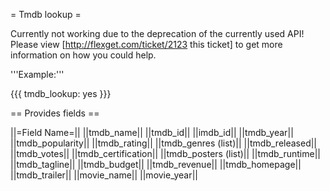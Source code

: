 = Tmdb lookup =

Currently not working due to the deprecation of the currently used API! Please view [http://flexget.com/ticket/2123 this ticket] to get more information on how you could help. 

'''Example:'''

{{{
tmdb_lookup: yes
}}}

== Provides fields ==

||=Field Name=||
||tmdb_name||
||tmdb_id||
||imdb_id||
||tmdb_year||
||tmdb_popularity||
||tmdb_rating||
||tmdb_genres (list)||
||tmdb_released||
||tmdb_votes||
||tmdb_certification||
||tmdb_posters (list)||
||tmdb_runtime||
||tmdb_tagline||
||tmdb_budget||
||tmdb_revenue||
||tmdb_homepage||
||tmdb_trailer||
||movie_name||
||movie_year||